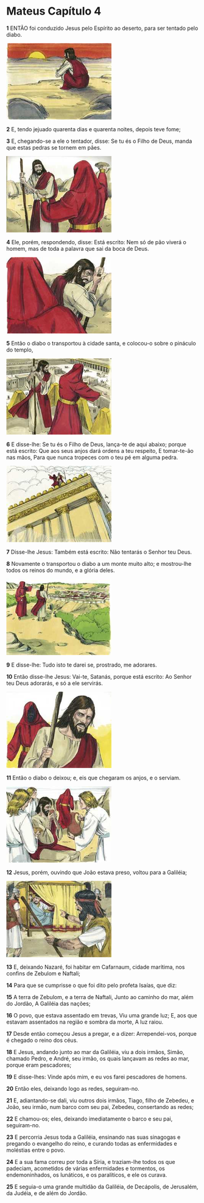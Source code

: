 # Mateus Capítulo 4

**1** 	ENTÃO foi conduzido Jesus pelo Espírito ao deserto, para ser tentado pelo diabo.

![](../Images/SweetPublishing/40-4-1.jpg) 

**2** 	E, tendo jejuado quarenta dias e quarenta noites, depois teve fome;

**3** 	E, chegando-se a ele o tentador, disse: Se tu és o Filho de Deus, manda que estas pedras se tornem em pães.

![](../Images/SweetPublishing/40-4-2.jpg) 

**4** 	Ele, porém, respondendo, disse: Está escrito: Nem só de pão viverá o homem, mas de toda a palavra que sai da boca de Deus.

![](../Images/SweetPublishing/40-4-3.jpg) 

**5** 	Então o diabo o transportou à cidade santa, e colocou-o sobre o pináculo do templo,

![](../Images/SweetPublishing/40-4-4.jpg) 

**6** 	E disse-lhe: Se tu és o Filho de Deus, lança-te de aqui abaixo; porque está escrito: Que aos seus anjos dará ordens a teu respeito, E tomar-te-ão nas mãos, Para que nunca tropeces com o teu pé em alguma pedra.

![](../Images/SweetPublishing/40-4-5.jpg) 

**7** 	Disse-lhe Jesus: Também está escrito: Não tentarás o Senhor teu Deus.

**8** 	Novamente o transportou o diabo a um monte muito alto; e mostrou-lhe todos os reinos do mundo, e a glória deles.

![](../Images/SweetPublishing/40-4-6.jpg) 

**9** 	E disse-lhe: Tudo isto te darei se, prostrado, me adorares.

**10** 	Então disse-lhe Jesus: Vai-te, Satanás, porque está escrito: Ao Senhor teu Deus adorarás, e só a ele servirás.

![](../Images/SweetPublishing/40-4-7.jpg) 

**11** 	Então o diabo o deixou; e, eis que chegaram os anjos, e o serviam.

![](../Images/SweetPublishing/40-4-8.jpg) 

**12** 	Jesus, porém, ouvindo que João estava preso, voltou para a Galiléia;

![](../Images/SweetPublishing/40-4-9.jpg) 

**13** 	E, deixando Nazaré, foi habitar em Cafarnaum, cidade marítima, nos confins de Zebulom e Naftali;

**14** 	Para que se cumprisse o que foi dito pelo profeta Isaías, que diz:

**15** 	A terra de Zebulom, e a terra de Naftali, Junto ao caminho do mar, além do Jordão, A Galiléia das nações;

**16** 	O povo, que estava assentado em trevas, Viu uma grande luz; E, aos que estavam assentados na região e sombra da morte, A luz raiou.

**17** 	Desde então começou Jesus a pregar, e a dizer: Arrependei-vos, porque é chegado o reino dos céus.

**18** 	E Jesus, andando junto ao mar da Galiléia, viu a dois irmãos, Simão, chamado Pedro, e André, seu irmão, os quais lançavam as redes ao mar, porque eram pescadores;

**19** 	E disse-lhes: Vinde após mim, e eu vos farei pescadores de homens.

**20** 	Então eles, deixando logo as redes, seguiram-no.

**21** 	E, adiantando-se dali, viu outros dois irmãos, Tiago, filho de Zebedeu, e João, seu irmão, num barco com seu pai, Zebedeu, consertando as redes;

**22** 	E chamou-os; eles, deixando imediatamente o barco e seu pai, seguiram-no.

**23** 	E percorria Jesus toda a Galiléia, ensinando nas suas sinagogas e pregando o evangelho do reino, e curando todas as enfermidades e moléstias entre o povo.

**24** 	E a sua fama correu por toda a Síria, e traziam-lhe todos os que padeciam, acometidos de várias enfermidades e tormentos, os endemoninhados, os lunáticos, e os paralíticos, e ele os curava.

**25** 	E seguia-o uma grande multidão da Galiléia, de Decápolis, de Jerusalém, da Judéia, e de além do Jordão.

